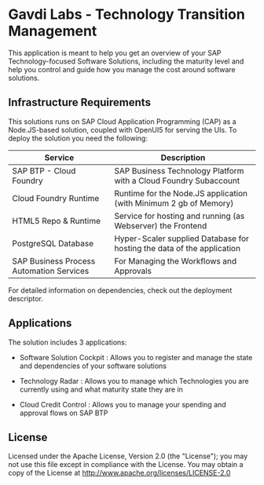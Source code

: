 # Gavdi Labs - Technology Transition Management 

This application is meant to help you get an overview of your SAP Technology-focused Software Solutions, including the maturity level and help you control and guide how you manage the cost around software solutions.

## Infrastructure Requirements

This solutions runs on SAP Cloud Application Programming (CAP) as a Node.JS-based solution, coupled with OpenUI5 for serving the UIs.
To deploy the solution you need the following:

Service | Description
--------------------------------------------|------------------------------------------------------------------------
SAP BTP - Cloud Foundry                     | SAP Business Technology Platform with a Cloud Foundry Subaccount
Cloud Foundry Runtime                       | Runtime for the Node.JS application (with Minimum 2 gb of Memory)
HTML5 Repo & Runtime                        | Service for hosting and running (as Webserver) the Frontend
PostgreSQL Database                         | Hyper-Scaler supplied Database for hosting the data of the application
SAP Business Process Automation Services    | For Managing the Workflows and Approvals

For detailed information on dependencies, check out the deployment descriptor.

## Applications

The solution includes 3 applications:

* Software Solution Cockpit : Allows you to register and manage the state and dependencies of your software solutions

* Technology Radar : Allows you to manage which Technologies you are currently using and what maturity state they are in

* Cloud Credit Control : Allows you to manage your spending and approval flows on SAP BTP

## License

Licensed under the Apache License, Version 2.0 (the "License");
you may not use this file except in compliance with the License.
You may obtain a copy of the License at http://www.apache.org/licenses/LICENSE-2.0